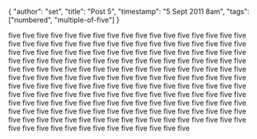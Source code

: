{
  "author": "set",
  "title": "Post 5",
  "timestamp": "5 Sept 2011 8am",
  "tags": ["numbered", "multiple-of-five"]
}

five five five five five five five five five five
five five five five five five five five five five
five five five five five five five five five five
five five five five five five five five five five
five five five five five five five five five five
five five five five five five five five five five
five five five five five five five five five five
five five five five five five five five five five
five five five five five five five five five five
five five five five five five five five five five
five five five five five five five five five five
five five five five five five five five five five
five five five five five five five five five five
five five five five five five five five five five
five five five five five five five five five five
five five five five five five five five five five
five five five five five five five five five five
five five five five five five five five five five
five five five five five five five five five five
five five five five five five five five five five
